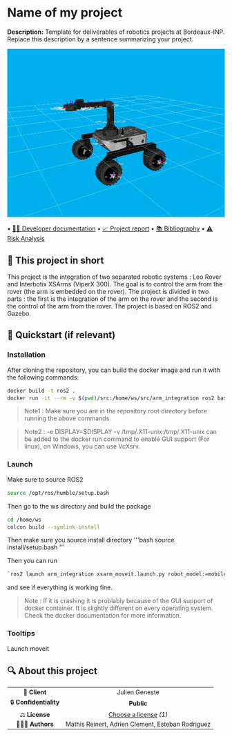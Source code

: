 # Name of my project

**Description:** Template for deliverables of robotics projects at Bordeaux-INP.
Replace this description by a sentence summarizing your project.

![RVIZ Sreenshot](docs/imgs/rviz.png)

• [👨‍💻 Developer documentation](docs/developer) • [📈 Project report](docs/report) • [📚 Bibliography](docs/bibliography) • [⚠️ Risk Analysis](docs/risk)
  
## 📄 This project in short

This project is the integration of two separated robotic systems : Leo Rover and Interbotix XSArms (ViperX 300). The goal is to control the arm from the rover (the arm is embedded on the rover). The project is divided in two parts : the first is the integration of the arm on the rover and the second is the control of the arm from the rover. The project is based on ROS2 and Gazebo.

## 🚀 Quickstart (if relevant)

### Installation

After cloning the repository, you can build the docker image and run it with the following commands:

```bash
docker build -t ros2 .
docker run -it --rm -v $(pwd)/src:/home/ws/src/arm_integration ros2 bash
```	

> Note1 : Make sure you are in the repository root directory before running the above commands.

> Note2 :  -e DISPLAY=$DISPLAY -v /tmp/.X11-unix:/tmp/.X11-unix  can be added to the docker run command to enable GUI support (For linux), on Windows, you can use VcXsrv.
>

### Launch

Make sure to source ROS2
```bash
source /opt/ros/humble/setup.bash
```

Then go to the ws directory and build the package
```bash
cd /home/ws
colcon build --symlink-install
```

Then make sure you source install directory
'''bash
source install/setup.bash
'''

Then  you can run 
```bash
`ros2 launch arm_integration xsarm_moveit.launch.py robot_model:=mobile_px100 use_sim_time:=true hardware_type:=gz_classic`

```
and see if everything is working fine.

> Note : If it is crashing it is problably because of the GUI support of docker container. It is slightly different on every operating system. Check the docker documentation for more information.


### Tooltips 


Launch moveit 

## 🔍 About this project

|       |        |
|:----------------------------:|:-----------------------------------------------------------------------:|
| 💼 **Client**                |  Julien Geneste                                              |
| 🔒 **Confidentiality**       | **Public**                                         |
| ⚖️ **License**               |  [Choose a license](https://choosealicense.com/) *(1)*                  |
| 👨‍👨‍👦 **Authors**               | Mathis Reinert, Adrien Clement, Esteban Rodriguez    |


